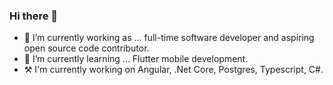 ### Hi there 👋

- 🔭 I’m currently working as ... full-time software developer and aspiring open source code contributor.
- 🌱 I’m currently learning ... Flutter mobile development.
- ⚒️ I'm currently working on Angular, .Net Core, Postgres, Typescript, C#.
